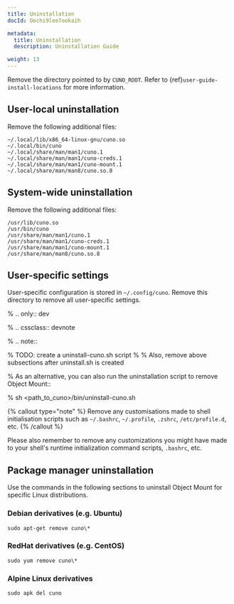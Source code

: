 ```yaml
---
title: Uninstallation
docId: Oochi9lee7ookaih

metadata:
  title: Uninstallation
  description: Uninstallation Guide

weight: 13    
---
```


Remove the directory pointed to by `CUNO_ROOT`.
Refer to {ref}`user-guide-install-locations` for more information.

## User-local uninstallation

Remove the following additional files:

```
~/.local/lib/x86_64-linux-gnu/cuno.so
~/.local/bin/cuno
~/.local/share/man/man1/cuno.1
~/.local/share/man/man1/cuno-creds.1
~/.local/share/man/man1/cuno-mount.1
~/.local/share/man/man8/cuno.so.8
```

## System-wide uninstallation

Remove the following additional files:

```
/usr/lib/cuno.so
/usr/bin/cuno
/usr/share/man/man1/cuno.1
/usr/share/man/man1/cuno-creds.1
/usr/share/man/man1/cuno-mount.1
/usr/share/man/man8/cuno.so.8
```

## User-specific settings

User-specific configuration is stored in `~/.config/cuno`.
Remove this directory to remove all user-specific settings.

% .. only:: dev

% .. cssclass:: devnote

% .. note::

% TODO: create a uninstall-cuno.sh script
%
% Also, remove above subsections after uninstall.sh is created

% As an alternative, you can also run the uninstallation script to remove Object Mount::

% sh <path_to_cuno>/bin/uninstall-cuno.sh

{% callout type="note"  %}
Remove any customisations made to shell initialisation scripts such as `~/.bashrc`, `~/.profile`, `.zshrc`, `/etc/profile.d`, etc.
{% /callout %}

Please also remember to remove any customizations you might have made to your shell's runtime initialization command scripts, `.bashrc`, etc.

## Package manager uninstallation

Use the commands in the following sections to uninstall Object Mount for specific Linux distributions.

### Debian derivatives (e.g. Ubuntu)

```console
sudo apt-get remove cuno\*
```

### RedHat derivatives (e.g. CentOS)

```console
sudo yum remove cuno\*
```

### Alpine Linux derivatives

```console
sudo apk del cuno
```
